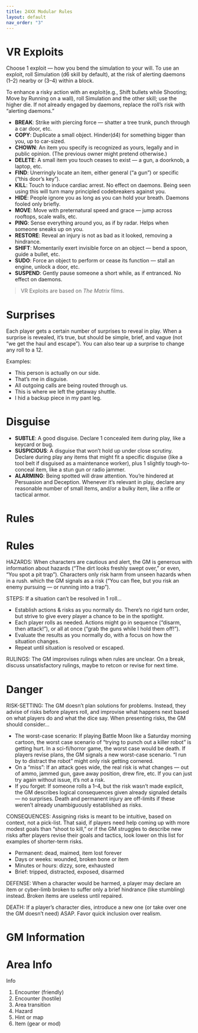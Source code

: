```yaml
---
title: 24XX Modular Rules
layout: default
nav_order: "3"
---
```


# VR Exploits

Choose 1 exploit — how you bend the simulation to your will. To use an exploit, roll Simulation (d6 skill by default), at the risk of alerting daemons (1–2) nearby or (3–4) within a block.

To enhance a risky action with an exploit(e.g., Shift bullets while Shooting; Move by Running on a wall), roll Simulation and the other skill; use the higher die. If not already engaged by daemons, replace the roll’s risk with “alerting daemons.”

+ **BREAK**: Strike with piercing force — shatter a tree trunk, punch through a car door, etc.
+ **COPY**: Duplicate a small object. Hinder(d4) for something bigger than you, up to car-sized.
+ **CHOWN**: An item you specify is recognized as yours, legally and in public opinion. (The previous owner might pretend otherwise.)
+ **DELETE**: A small item you touch ceases to exist — a gun, a doorknob, a laptop, etc.
+ **FIND**: Unerringly locate an item, either general (“a gun”) or specific (“this door’s key”).
+ **KILL**: Touch to induce cardiac arrest. No effect on daemons. Being seen using this will turn many principled codebreakers against you.
+ **HIDE**: People ignore you as long as you can hold your breath. Daemons fooled only briefly.
+ **MOVE**: Move with preternatural speed and grace — jump across rooftops, scale walls, etc.
+ **PING**: Sense everything around you, as if by radar. Helps when someone sneaks up on you.
+ **RESTORE**: Reveal an injury is not as bad as it looked, removing a hindrance.
+ **SHIFT**: Momentarily exert invisible force on an object — bend a spoon, guide a bullet, etc.
+ **SUDO**: Force an object to perform or cease its function — stall an engine, unlock a door, etc.
+ **SUSPEND**: Gently pause someone a short while, as if entranced. No effect on daemons.

> VR Exploits are based on _The Matrix_ films.



# Surprises

Each player gets a certain number of surprises to reveal in play. When a surprise is revealed, it’s true, but should be simple, brief, and vague (not “we get the haul and escape”). You can also tear up a surprise to change any roll to a 12.

Examples:

+ This person is actually on our side.
+ That’s me in disguise.
+ All outgoing calls are being routed through us.
+ This is where we left the getaway shuttle.
+ I hid a backup piece in my pant leg.

# Disguise

+ **SUBTLE**: A good disguise. Declare 1 concealed item during play, like a keycard or bug.
+  **SUSPICIOUS**: A disguise that won’t hold up under close scrutiny. Declare during play any items that might fit a specific disguise (like a tool belt if disguised as a maintenance worker), plus 1 slightly tough-to-conceal item, like a stun gun or radio jammer.
+  **ALARMING**: Being spotted will draw attention. You’re hindered at Persuasion and Deception. Whenever it’s relevant in play, declare any reasonable number of small items, and/or a bulky item, like a rifle or tactical armor.


# Rules



# Rules

HAZARDS: When characters are cautious and alert, the GM is generous with information about
hazards (“The dirt looks freshly swept over,” or even, “You spot a pit trap”). Characters only risk harm from unseen hazards when in a rush. which the GM signals as a risk (“You can flee, but you risk an enemy pursuing — or running into a trap”).

STEPS: If a situation can’t be resolved in 1 roll...
+ Establish actions & risks as you normally do. There’s no rigid turn order, but strive to give every player a chance to be in the spotlight.
+ Each player rolls as needed. Actions might go in sequence (“disarm, then attack!”), or all at once (“grab the guns while I hold them off!”).
+ Evaluate the results as you normally do, with a focus on how the situation changes.
+ Repeat until situation is resolved or escaped.

RULINGS: The GM improvises rulings when rules
are unclear. On a break, discuss unsatisfactory
rulings, maybe to retcon or revise for next time.

# Danger

RISK-SETTING: The GM doesn’t plan solutions for problems. Instead, they advise of risks before players roll, and improvise what happens next based on what players do and what the dice say. When presenting risks, the GM should consider...

+ The worst-case scenario: If playing Battle Moon like a Saturday morning cartoon, the worst case scenario of “trying to punch out a killer robot” is getting hurt. In a sci-fi/horror game, the worst case would be death. If players revise plans, the GM signals a new worst-case scenario. “I run by to distract the robot” might only risk getting cornered.
+ On a “miss”: If an attack goes wide, the real risk is what changes — out of ammo, jammed gun, gave away position, drew fire, etc. If you can just try again without issue, it’s not a risk.
+ If you forget: If someone rolls a 1–4, but the risk wasn’t made explicit, the GM describes logical consequences given already signaled details — no surprises. Death and permanent injury are off-limits if these weren’t already unambiguously established as risks.

CONSEQUENCES: Assigning risks is meant to be intuitive, based on context, not a pick-list. That said, if players need help coming up with more modest goals than “shoot to kill,” or if the GM struggles to describe new risks after players revise their goals and tactics, look lower on this list for examples of shorter-term risks.

+ Permanent: dead, maimed, item lost forever
+ Days or weeks: wounded, broken bone or item
+ Minutes or hours: dizzy, sore, exhausted
+ Brief: tripped, distracted, exposed, disarmed

DEFENSE: When a character would be harmed, a player may declare an item or cyber-limb broken to suffer only a brief hindrance (like stumbling) instead. Broken items are useless until repaired.

DEATH: If a player’s character dies, introduce a new one (or take over one the GM doesn’t need) ASAP. Favor quick inclusion over realism.

# GM Information




# Area Info

Info 
1. Encounter (friendly)
2. Encounter (hostile)
3. Area transition
4. Hazard
5. Hint or map
6. Item (gear or mod)